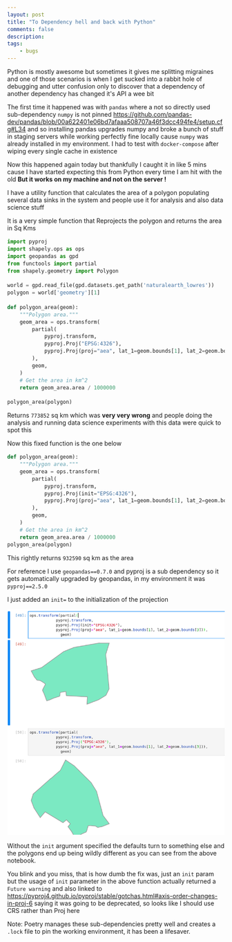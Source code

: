 ```yaml
---
layout: post
title: "To Dependency hell and back with Python"
comments: false
description: 
tags:
    - bugs
---
```


Python is mostly awesome but sometimes it gives me splitting migraines and one of those scenarios is when I get sucked into a rabbit hole of debugging and utter confusion only to discover that a dependency of another dependency has changed it's API a wee bit

The first time it happened was with `pandas` where a not so directly used sub-dependency `numpy` is not pinned https://github.com/pandas-dev/pandas/blob/00a622401e06bd7afaaa508707a46f3dcc494fe4/setup.cfg#L34 and so installing pandas upgrades numpy and broke a bunch of stuff in staging servers while working perfectly fine locally cause `numpy` was already installed in my environment. I had to test with `docker-compose` after wiping every single cache in existence

Now this happened again today but thankfully I caught it in like 5 mins cause I have started expecting this from Python every time I am hit with the old **But it works on my machine and not on the server !**

I have a utility function that calculates the area of a polygon populating several data sinks in the system and people use it for analysis and also data science stuff

It is a very simple function that Reprojects the polygon and returns the area in Sq Kms

```python
import pyproj
import shapely.ops as ops
import geopandas as gpd
from functools import partial
from shapely.geometry import Polygon

world = gpd.read_file(gpd.datasets.get_path('naturalearth_lowres'))
polygon = world['geometry'][1]

def polygon_area(geom):
    """Polygon area."""
    geom_area = ops.transform(
        partial(
            pyproj.transform,
            pyproj.Proj("EPSG:4326"),
            pyproj.Proj(proj="aea", lat_1=geom.bounds[1], lat_2=geom.bounds[3]),
        ),
        geom,
    )
    # Get the area in km^2
    return geom_area.area / 1000000

polygon_area(polygon)
```

Returns `773852` sq km which was **very very wrong** and people doing the analysis and running data science experiments with this data were quick to spot this

Now this fixed function is the one below

```python
def polygon_area(geom):
    """Polygon area."""
    geom_area = ops.transform(
        partial(
            pyproj.transform,
            pyproj.Proj(init="EPSG:4326"),
            pyproj.Proj(proj="aea", lat_1=geom.bounds[1], lat_2=geom.bounds[3]),
        ),
        geom,
    )
    # Get the area in km^2
    return geom_area.area / 1000000
polygon_area(polygon)
```

This rightly returns `932590` sq km as the area

For reference I use `geopandas==0.7.0` and pyproj is a sub dependency so it gets automatically upgraded by geopandas, in my environment it was `pyproj==2.5.0`

I just added an `init=` to the initialization of the projection

![Ham](/img/in-post/shapely-polygons.png)

Without the `init` argument specified the defaults turn to something else and the polygons end up being wildly different as you can see from the above notebook.

You blink and you miss, that is how dumb the fix was, just an `init` param but the usage of `init` parameter in the above function actually returned a `Future warning` and also linked to https://pyproj4.github.io/pyproj/stable/gotchas.html#axis-order-changes-in-proj-6 saying it was going to be deprecated, so looks like I should use CRS rather than Proj here

Note: Poetry manages these sub-dependencies pretty well and creates a `.lock` file to pin the working environment, it has been a lifesaver.
